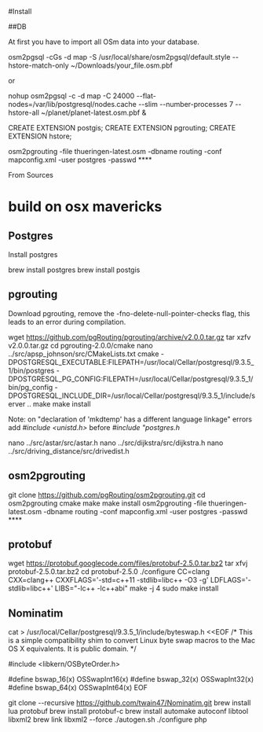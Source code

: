 #Install

##DB

At first you have to import all OSm data into your database.

  osm2pgsql -cGs -d map -S /usr/local/share/osm2pgsql/default.style --hstore-match-only ~/Downloads/your_file.osm.pbf

or

  nohup osm2pgsql -c -d map -C 24000 --flat-nodes=/var/lib/postgresql/nodes.cache --slim --number-processes 7 --hstore-all ~/planet/planet-latest.osm.pbf &


CREATE EXTENSION postgis;
CREATE EXTENSION pgrouting;
CREATE EXTENSION hstore;


osm2pgrouting -file thueringen-latest.osm  -dbname routing -conf mapconfig.xml -user postgres -passwd ****

From Sources

# build on osx mavericks
## Postgres
Install postgres

  brew install postgres
  brew install postgis

## pgrouting
Download pgrouting, remove the -fno-delete-null-pointer-checks flag, this
leads to an error during compilation.

  wget https://github.com/pgRouting/pgrouting/archive/v2.0.0.tar.gz
  tar xzfv v2.0.0.tar.gz
  cd pgrouting-2.0.0/cmake
  nano ../src/apsp_johnson/src/CMakeLists.txt
  cmake -DPOSTGRESQL_EXECUTABLE:FILEPATH=/usr/local/Cellar/postgresql/9.3.5_1/bin/postgres -DPOSTGRESQL_PG_CONFIG:FILEPATH=/usr/local/Cellar/postgresql/9.3.5_1/bin/pg_config -DPOSTGRESQL_INCLUDE_DIR=/usr/local/Cellar/postgresql/9.3.5_1/include/server ..
  make
  make install

Note: on "declaration of 'mkdtemp' has a different language linkage" errors add *#include <unistd.h>* before *#include "postgres.h*

  nano ../src/astar/src/astar.h
  nano ../src/dijkstra/src/dijkstra.h
  nano ../src/driving_distance/src/drivedist.h

## osm2pgrouting

  git clone https://github.com/pgRouting/osm2pgrouting.git
  cd osm2pgrouting
  cmake
  make
  make install
  osm2pgrouting -file thueringen-latest.osm  -dbname routing -conf mapconfig.xml -user postgres -passwd ****


## protobuf

  wget https://protobuf.googlecode.com/files/protobuf-2.5.0.tar.bz2
  tar xfvj protobuf-2.5.0.tar.bz2
  cd protobuf-2.5.0
  ./configure CC=clang CXX=clang++ CXXFLAGS='-std=c++11 -stdlib=libc++ -O3 -g' LDFLAGS='-stdlib=libc++' LIBS="-lc++ -lc++abi"
  make -j 4
  sudo make install

## Nominatim



  cat > /usr/local/Cellar/postgresql/9.3.5_1/include/byteswap.h <<EOF
  /*
  This is a simple compatibility shim to convert
  Linux byte swap macros to the Mac OS X equivalents.
  It is public domain.
  */

  #include <libkern/OSByteOrder.h>

  #define bswap_16(x) OSSwapInt16(x)
  #define bswap_32(x) OSSwapInt32(x)
  #define bswap_64(x) OSSwapInt64(x)
  EOF

  git clone --recursive https://github.com/twain47/Nominatim.git
  brew install lua protobuf
  brew install protobuf-c
  brew install automake autoconf libtool libxml2
  brew link libxml2 --force
  ./autogen.sh
  ./configure
  php
